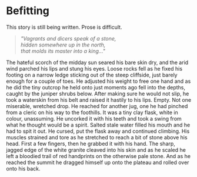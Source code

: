 # Befitting

<div class="warning">This story is still being written. Prose is difficult.</div>

> *"Vagrants and dicers speak of a stone,*  
> *hidden somewhere up in the north,*  
> *that molds its master into a king..."*


The hateful scorch of the midday sun seared his bare skin dry, and the arid wind parched his lips and stung his eyes. 
Loose rocks fell as he fixed his footing on a narrow ledge sticking out of the steep cliffside, just barely enough for a couple of toes.
He adjusted his weight to free one hand and as he did the tiny outcrop he held onto just moments ago fell into the depths, caught by the juniper shrubs below. 
After making sure he would not slip, he took a waterskin from his belt and raised it hastily to his lips.
Empty. 
Not one miserable, wretched drop.
He reached for another jug, one he had pinched from a cleric on his way to the foothills.
It was a tiny clay flask, white in colour, unassuming.
He uncorked it with his teeth and took a swing from what he thought would be a spirit. 
Salted stale water filled his mouth and he had to spit it out.
He cursed, put the flask away and continued climbing.
His muscles strained and tore as he stretched to reach a bit of stone above his head.
First a few fingers, then he grabbed it with his hand.
The sharp, jagged edge of the white granite cleaved into his skin and as he scaled he left a bloodied trail of red handprints on the otherwise pale stone. 
And as he reached the summit he dragged himself up onto the plateau and rolled over onto his back. 

